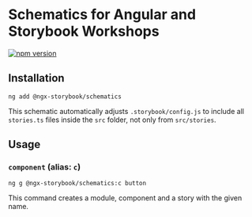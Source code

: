 # Schematics for Angular and Storybook Workshops

[![npm version](https://badge.fury.io/js/%40ngx-storybook%2Fschematics.svg)](https://badge.fury.io/js/%40ngx-storybook%2Fschematics)

## Installation

```shell script
ng add @ngx-storybook/schematics
```

This schematic automatically adjusts `.storybook/config.js` to include all `stories.ts` files inside the `src` folder, not only from `src/stories`.

## Usage

### `component` (alias: `c`)

```shell script
ng g @ngx-storybook/schematics:c button
```

This command creates a module, component and a story with the given name.
